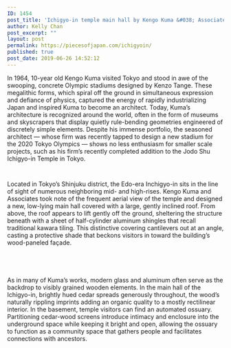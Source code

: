 ```yaml
---
ID: 1454
post_title: 'Ichigyo-in temple main hall by Kengo Kuma &#038; Associates'
author: Kelly Chan
post_excerpt: ""
layout: post
permalink: https://piecesofjapan.com/ichigyoin/
published: true
post_date: 2019-06-26 14:52:12
---
```

<!-- wp:paragraph -->
<p>In 1964, 10-year old Kengo Kuma visited Tokyo and stood in awe of the swooping, concrete Olympic stadiums designed by Kenzo Tange. These megalithic forms, which spiral off the ground in simultaneous expression and defiance of physics, captured the energy of rapidly industrializing Japan and inspired Kuma to become an architect. Today, Kuma’s architecture is recognized around the world, often in the form of museums and skyscrapers that display quietly rule-bending geometries engineered of discretely simple elements. Despite his immense portfolio, the seasoned architect — whose firm was recently tapped to design a new stadium for the 2020 Tokyo Olympics — shows no less enthusiasm for smaller scale projects, such as his firm’s recently completed addition to the Jodo Shu Ichigyo-in Temple in Tokyo.</p>
<!-- /wp:paragraph -->

<!-- wp:image {"id":1456} -->
<figure class="wp-block-image"><img src="https://piecesofjapan.com/wp-content/uploads/2019/06/jodoshu_post01.jpg" alt="" class="wp-image-1456"/></figure>
<!-- /wp:image -->

<!-- wp:image {"id":1457} -->
<figure class="wp-block-image"><img src="https://piecesofjapan.com/wp-content/uploads/2019/06/jodoshu_post02.jpg" alt="" class="wp-image-1457"/></figure>
<!-- /wp:image -->

<!-- wp:paragraph -->
<p>Located in Tokyo’s Shinjuku district, the Edo-era Inchigyo-in sits in the line of sight of numerous neighboring mid- and high-rises. Kengo Kuma and Associates took note of the frequent aerial view of the temple and designed a new, low-lying main hall covered with a large, gently inclined roof. From above, the roof appears to lift gently off the ground, sheltering the structure beneath with a sheet of half-cylinder aluminum shingles that recall traditional kawara tiling. This distinctive covering cantilevers out at an angle, casting a protective shade that beckons visitors in toward the building’s wood-paneled façade.</p>
<!-- /wp:paragraph -->

<!-- wp:image {"id":1458} -->
<figure class="wp-block-image"><img src="https://piecesofjapan.com/wp-content/uploads/2019/06/jodoshu_post03.jpg" alt="" class="wp-image-1458"/></figure>
<!-- /wp:image -->

<!-- wp:image {"id":1459} -->
<figure class="wp-block-image"><img src="https://piecesofjapan.com/wp-content/uploads/2019/06/jodoshu_post04.jpg" alt="" class="wp-image-1459"/></figure>
<!-- /wp:image -->

<!-- wp:image {"id":1460} -->
<figure class="wp-block-image"><img src="https://piecesofjapan.com/wp-content/uploads/2019/06/jodoshu_post05.jpg" alt="" class="wp-image-1460"/></figure>
<!-- /wp:image -->

<!-- wp:image {"id":1461} -->
<figure class="wp-block-image"><img src="https://piecesofjapan.com/wp-content/uploads/2019/06/jodoshu_post06.jpg" alt="" class="wp-image-1461"/></figure>
<!-- /wp:image -->

<!-- wp:paragraph -->
<p>As in many of Kuma’s works, modern glass and aluminum often serve as the backdrop to visibly grained wooden elements. In the main hall of the Ichigyo-in, brightly hued cedar spreads generously throughout, the wood’s naturally rippling imprints adding an organic quality to a mostly rectilinear interior. In the basement, temple visitors can find an automated ossuary. Partitioning cedar-wood screens introduce intimacy and enclosure into the underground space while keeping it bright and open, allowing the ossuary to function as a community space that gathers people and facilitates connections with ancestors.</p>
<!-- /wp:paragraph -->